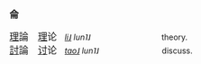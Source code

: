 
### 侖

<big>[理]()論　[理]()论</big>　_[li˩]() lun˥˩_　　　　　　　　　theory.   
<big>[討]()論　[讨]()论</big>　_[tao˩]() lun˥˩_　　　　　　　　discuss.   


<!--
<big>[緊]()急</big>　_[gin3]()giv2_　urgent. emergency.   
<big>急[劇]()</big>　_giv2[gyh4]()_　sudden. rapid.
-->








